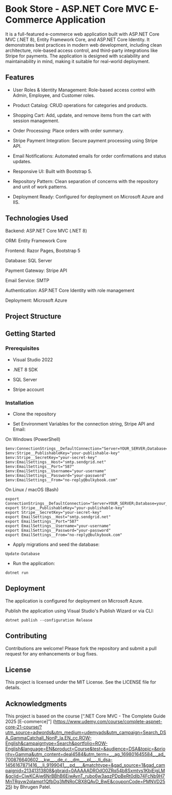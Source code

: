 # Book Store - ASP.NET Core MVC E-Commerce Application
It is a full-featured e-commerce web application built with ASP.NET Core MVC (.NET 8), Entity Framework Core, and ASP.NET Core Identity. It demonstrates best practices in modern web development, including clean architecture, role-based access control, and third-party integrations like Stripe for payments. The application is designed with scalability and maintainability in mind, making it suitable for real-world deployment.

## Features
- User Roles & Identity Management: Role-based access control with Admin, Employee, and Customer roles.

- Product Catalog: CRUD operations for categories and products.

- Shopping Cart: Add, update, and remove items from the cart with session management.

- Order Processing: Place orders with order summary.

- Stripe Payment Integration: Secure payment processing using Stripe API.

- Email Notifications: Automated emails for order confirmations and status updates.

- Responsive UI: Built with Bootstrap 5.

- Repository Pattern: Clean separation of concerns with the repository and unit of work patterns.

- Deployment Ready: Configured for deployment on Microsoft Azure and IIS.

## Technologies Used
Backend: ASP.NET Core MVC (.NET 8)

ORM: Entity Framework Core

Frontend: Razor Pages, Bootstrap 5

Database: SQL Server

Payment Gateway: Stripe API

Email Service: SMTP

Authentication: ASP.NET Core Identity with role management

Deployment: Microsoft Azure


## Project Structure


## Getting Started

### Prerequisites

- Visual Studio 2022

- .NET 8 SDK

- SQL Server

- Stripe account


### Installation
- Clone the repository

- Set Environment Variables for the connection string, Stripe API and Email:

On Windows (PowerShell)
```
$env:ConnectionStrings__DefaultConnection="Server=YOUR_SERVER;Database=your_db;Trusted_Connection=True;"
$env:Stripe__PublishableKey="your-publishable-key"
$env:Stripe__SecretKey="your-secret-key"
$env:EmailSettings__Host="smtp.sendgrid.net"
$env:EmailSettings__Port="587"
$env:EmailSettings__Username="your-username"
$env:EmailSettings__Password="your-password"
$env:EmailSettings__From="no-reply@bulkybook.com"
```

On Linux / macOS (Bash)
```
export ConnectionStrings__DefaultConnection="Server=YOUR_SERVER;Database=your_db;Trusted_Connection=True;"
export Stripe__PublishableKey="your-publishable-key"
export Stripe__SecretKey="your-secret-key"
export EmailSettings__Host="smtp.sendgrid.net"
export EmailSettings__Port="587"
export EmailSettings__Username="your-username"
export EmailSettings__Password="your-password"
export EmailSettings__From="no-reply@bulkybook.com"
```

- Apply migrations and seed the database:

```
Update-Database
```

- Run the application:

```
dotnet run
```

## Deployment
The application is configured for deployment on Microsoft Azure.

Publish the application using Visual Studio's Publish Wizard or via CLI:

```
dotnet publish --configuration Release
```

## Contributing
Contributions are welcome! Please fork the repository and submit a pull request for any enhancements or bug fixes.

## License
This project is licensed under the MIT License. See the LICENSE file for details.

## Acknowledgments
This project is based on the course [“.NET Core MVC - The Complete Guide 2025 [E-commerce]”] (https://www.udemy.com/course/complete-aspnet-core-21-course/?utm_source=adwords&utm_medium=udemyads&utm_campaign=Search_DSA_GammaCatchall_NonP_la.EN_cc.ROW-English&campaigntype=Search&portfolio=ROW-English&language=EN&product=Course&test=&audience=DSA&topic=&priority=Gamma&utm_content=deal4584&utm_term=_._ag_169801645584_._ad_700876640602_._kw__._de_c_._dm__._pl__._ti_dsa-1456167871416_._li_9199041_._pd__._&matchtype=&gad_source=1&gad_campaignid=21341313808&gbraid=0AAAAADROdO0ZRq54b8Sxmtvs1KbiEigLM&gclid=CjwKCAjw6NrBBhB6EiwAvnT_rubo6w3aqzPDpBeRt0dlb74FcNb9H7MnTRgvw2qlampt1QfbDq3MNRoCBX8QAvD_BwE&couponCode=PMNVD2525) by Bhrugen Patel.